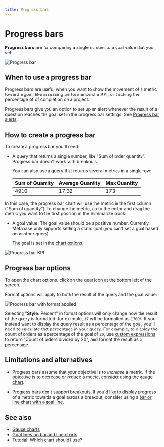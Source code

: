 ```yaml
---
title: Progress bars
---
```


# Progress bars

**Progress bars** are for comparing a single number to a goal value that you set.

![Progress bar](../../../images/progress.png)

## When to use a progress bar

Progress bars are useful when you want to show the movement of a metric toward a goal, like assessing performance of a KPI, or tracking the percentage of of completion on a project.

Progress bars give you an option to set up an alert whenever the result of a question reaches the goal set in the progress bar settings. See [Progress bar alerts](../../alerts.md#progress-bar-alerts).

## How to create a progress bar

To create a progress bar you'll need:

- A query that returns a single number, like "Sum of order quantity". Progress bar doesn't work with breakouts.

  You can also use a query that returns several metrics in a single row:

  | Sum of Quantity | Average Quantity | Max Quantity |
  | --------------- | ---------------- | ------------ |
  | 4910            | 17.32            | 173          |

In this case, the progress bar chart will use the metric in the first column ("Sum of quantity"). To change the metric, go to the editor and drag the metric you want to the first position in the Summarize block.

- A goal value. The goal value should be a positive number. Currently, Metabase only supports setting a static goal (you can't set a goal based on another query).

  The goal is set in the [chart options](#progress-bar-options).

![Progress bar KPI](../../../images/progress-bar-elements.png)

## Progress bar options

To open the chart options, click on the gear icon at the bottom left of the screen.

Format options will apply to both the result of the query and the goal value:

![Progress bar with format applied](../../../images/progress-with-format.png)

Selecting "**Style**: Percent" in format options will only change how the result of the query is formatted: for example, `17` will be formatted as `1700%`. If you instead want to display the query result as a percentage of the goal, you'll need to calculate that percentage in your query. For example, to display the count of orders as a percentage of the goal of `20`, use [custom expressions](../../../query-builder/expressions.md) to return "Count of orders divided by 20", and format the result as a percentage.

## Limitations and alternatives

- Progress bars assume that your objective is to _increase_ a metric. If the objective is to decrease or reduce a metric, consider using the [gauge chart](../gauge.md).

- Progress bars don't support breakouts. If you'd like to display progress of a metric towards a goal across a breakout, consider using a [bar or line chart with a goal line](../line-bar-and-area-charts.md#goal-lines).

## See also

- [Gauge charts](../gauge.md)
- [Goal lines on bar and line charts](../line-bar-and-area-charts.md#goal-lines)
- Tutorial: [Which chart should I use?](https://www.metabase.com/learn/metabase-basics/querying-and-dashboards/visualization/chart-guide)
